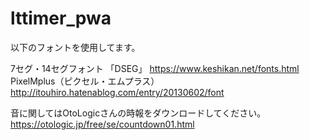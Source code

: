 # lttimer_pwa

以下のフォントを使用してます。

7セグ・14セグフォント 「DSEG」
https://www.keshikan.net/fonts.html
PixelMplus（ピクセル・エムプラス）
http://itouhiro.hatenablog.com/entry/20130602/font

音に関してはOtoLogicさんの時報をダウンロードしてください。
https://otologic.jp/free/se/countdown01.html

